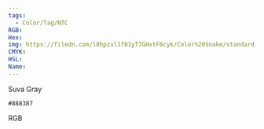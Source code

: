 ```yaml
---
tags:
  - Color/Tag/NTC
RGB:
Hex:
img: https://filedn.com/l0hpzxl1f01yT7GHxtF8cyk/Color%20Snake/standard_csv_to_svg//888387.svg
CMYK:
HSL:
Name:
---
```

Suva Gray
```palette
#888387
```
RGB
